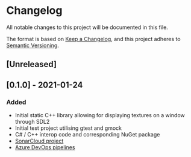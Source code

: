 # Changelog
All notable changes to this project will be documented in this file.

The format is based on [Keep a Changelog](https://keepachangelog.com/en/1.0.0/),
and this project adheres to [Semantic Versioning](https://semver.org/spec/v2.0.0.html).

## [Unreleased]

## [0.1.0] - 2021-01-24
### Added

- Initial static C++ library allowing for displaying textures on a window through SDL2
- Initial test project utilising gtest and gmock
- C# / C++ interop code and corresponding NuGet package
- [SonarCloud project](https://sonarcloud.io/dashboard?id=BeardedPlatypus_kobold-layer)
- [Azure DevOps pipelines](https://dev.azure.com/mwtegelaers/Sprightly/_build)